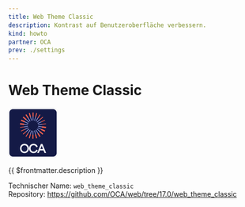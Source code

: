```yaml
---
title: Web Theme Classic
description: Kontrast auf Benutzeroberfläche verbessern.
kind: howto
partner: OCA
prev: ./settings
---
```

# Web Theme Classic
![icon_oca_app](attachments/icon_oca_app.png)

{{ $frontmatter.description }}

Technischer Name: `web_theme_classic`\
Repository: <https://github.com/OCA/web/tree/17.0/web_theme_classic>
